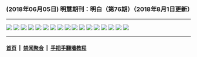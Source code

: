 ### (2018年06月05日) 明慧期刊：明白（第76期）（2018年8月1日更新）

---

<img src="http://qikan.minghui.org/mhqkpage/qikanimage/2018/06/05/mingbai-76-read-online1.png"/> 

<img src="http://qikan.minghui.org/mhqkpage/qikanimage/2018/06/05/mingbai-76-read-online2.png"/> 

<img src="http://qikan.minghui.org/mhqkpage/qikanimage/2018/06/05/mingbai-76-read-online3.png"/> 

<img src="http://qikan.minghui.org/mhqkpage/qikanimage/2018/06/05/mingbai-76-read-online4.png"/> 

<img src="http://qikan.minghui.org/mhqkpage/qikanimage/2018/06/05/mingbai-76-read-online5.png"/> 

<img src="http://qikan.minghui.org/mhqkpage/qikanimage/2018/06/05/mingbai-76-read-online6.png"/> 

<img src="http://qikan.minghui.org/mhqkpage/qikanimage/2018/06/05/mingbai-76-read-online7.png"/> 

<img src="http://qikan.minghui.org/mhqkpage/qikanimage/2018/06/05/mingbai-76-read-online8.png"/> 

<img src="http://qikan.minghui.org/mhqkpage/qikanimage/2018/06/05/mingbai-76-read-online9.png"/> 

<img src="http://qikan.minghui.org/mhqkpage/qikanimage/2018/06/05/mingbai-76-read-online10.png"/> 

<img src="http://qikan.minghui.org/mhqkpage/qikanimage/2018/06/05/mingbai-76-read-online11.png"/> 

<img src="http://qikan.minghui.org/mhqkpage/qikanimage/2018/06/05/mingbai-76-read-online12.png"/> 

<img src="http://qikan.minghui.org/mhqkpage/qikanimage/2018/06/05/mingbai-76-read-online13.png"/> 

<img src="http://qikan.minghui.org/mhqkpage/qikanimage/2018/06/05/mingbai-76-read-online14.png"/> 

<img src="http://qikan.minghui.org/mhqkpage/qikanimage/2018/06/05/mingbai-76-read-online15.png"/> 

<img src="http://qikan.minghui.org/mhqkpage/qikanimage/2018/06/05/mingbai-76-read-online16.png"/> 

<img src="http://qikan.minghui.org/mhqkpage/qikanimage/2018/06/05/mingbai-76-read-online17.png"/> 



---

#### [首页](../../../..) &nbsp;|&nbsp; [禁闻聚合](https://github.com/gfw-breaker/banned-news) &nbsp;|&nbsp; [手把手翻墙教程](https://github.com/gfw-breaker/guides) 